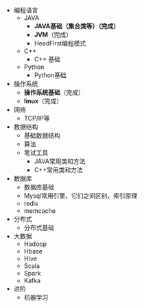 * 编程语言
  * JAVA
    * **JAVA基础（集合类等）（完成）**
    * **JVM**（完成）
    * HeadFirst编程模式
  * C++
    * C++ 基础
  * Python
    * Python基础
* 操作系统
  * **操作系统基础**（完成）
  * **linux**（完成）
* 网络
  * TCP/IP等
* 数据结构
  * 基础数据结构
  * 算法
  * 笔试工具
    - JAVA常用类和方法
    - C++常用类和方法
* 数据库
  * 数据库基础
  * Mysql常用引擎，它们之间区别，索引原理
  * redis
  * memcache
* 分布式
  * 分布式基础
* 大数据
  * Hadoop
  * Hbase
  * Hive
  * Scala
  * Spark
  * Kafka
* 进阶
  * 机器学习